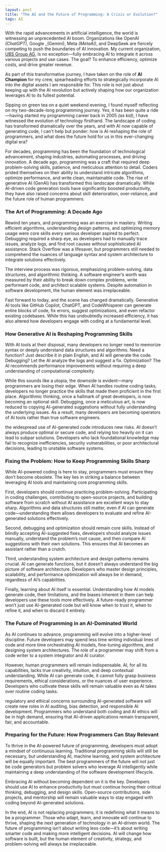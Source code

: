 ```yaml
---
layout: post
title: "The AI and the Future of Programming: A Crisis or Evolution?"
tags: AI 
---
```



With the rapid advancements in artificial intelligence, the world is witnessing an unprecedented AI boom. Organizations like OpenAI _(ChatGPT)_, Google _(Gemini), Meta _(MetaAI)_, and DeepSeek are fiercely competing to push the boundaries of AI innovation. My current organization, <a href="https://en.wikipedia.org/wiki/UBS" target="_blank" rel="noopener noreferrer">UBS Group AG</a>, is no exception—fully embracing AI to integrate it across various projects and use cases. The goal? To enhance efficiency, optimize costs, and drive greater revenue.  

As part of this transformative journey, I have taken on the role of **AI Champion** for my crew, spearheading efforts to strategically incorporate AI into the digital assets I am responsible for. This role is not just about keeping up with the AI revolution but actively shaping how our organization leverages AI to its fullest potential.  

Sipping on green tea on a quiet weekend evening, I found myself reflecting on my two-decade-long programming journey. Yes, it has been quite a ride—having started my programming career back in 2005 _(as kid)_, I have witnessed the evolution of technology firsthand. The landscape of coding has transformed dramatically over the years, and with AI now capable of generating code, I can't help but ponder: how is AI reshaping the role of programmers, and what does the future hold for us in this ever-changing digital era?  

For decades, programming has been the foundation of technological advancement, shaping industries, automating processes, and driving innovation. A decade ago, programming was a craft that required deep problem-solving skills, patience, and meticulous attention to detail. Coders prided themselves on their ability to understand intricate algorithms, optimize performance, and write clean, maintainable code. The rise of generative AI (GenAI) has transformed this landscape dramatically. While AI-driven code generation tools have significantly boosted productivity, they have also raised concerns about skill deterioration, over-reliance, and the future role of human programmers.

### The Art of Programming: A Decade Ago

Rewind ten years, and programming was an exercise in mastery. Writing efficient algorithms, understanding design patterns, and optimizing memory usage were core skills every serious developer aspired to perfect. Debugging required a sharp eye, as developers had to manually trace issues, analyze logs, and find root causes without sophisticated AI assistance. Stack Overflow was a lifesaver, but programmers still needed to comprehend the nuances of language syntax and system architecture to integrate solutions effectively.

The interview process was rigorous, emphasizing problem-solving, data structures, and algorithmic thinking. A software engineer’s worth was measured by their ability to break down complex problems, write performant code, and architect scalable systems. Despite automation in software development, the human element was irreplaceable.

Fast forward to today, and the scene has changed dramatically. Generative AI tools like GitHub Copilot, ChatGPT, and CodeWhisperer can generate entire blocks of code, fix errors, suggest optimizations, and even refactor existing codebases. While this has undoubtedly increased efficiency, it has also altered how developers engage with coding at a fundamental level.

### How Generative AI is Reshaping Programming Skills

With AI tools at their disposal, many developers no longer need to memorize syntax or deeply understand data structures and algorithms. Need a function? Just describe it in plain English, and AI will generate the code. Debugging? Let the AI analyze the logs and suggest a fix. Optimization? The AI recommends performance improvements without requiring a deep understanding of computational complexity.

While this sounds like a utopia, the downside is evident—many programmers are losing their edge. When AI handles routine coding tasks, developers no longer practice the skills that made them proficient in the first place. Algorithmic thinking, once a hallmark of great developers, is now becoming an optional skill. Debugging, once a meticulous art, is now reduced to copying AI-generated suggestions without fully understanding the underlying issues. As a result, many developers are becoming operators of AI tools rather than true software engineers.

the widespread use of AI-generated code introduces new risks. AI doesn’t always produce optimal or secure code, and relying too heavily on it can lead to subpar solutions. Developers who lack foundational knowledge may fail to recognize inefficiencies, security vulnerabilities, or poor architectural decisions, leading to unstable software systems.

### Fixing the Problem: How to Keep Programming Skills Sharp

While AI-powered coding is here to stay, programmers must ensure they don’t become obsolete. The key lies in striking a balance between leveraging AI tools and maintaining core programming skills.

First, developers should continue practicing problem-solving. Participating in coding challenges, contributing to open-source projects, and building software from scratch without AI assistance are excellent ways to stay sharp. Algorithms and data structures still matter, even if AI can generate code—understanding them allows developers to evaluate and refine AI-generated solutions effectively.

Second, debugging and optimization should remain core skills. Instead of blindly accepting AI-suggested fixes, developers should analyze issues manually, understand the problem’s root cause, and then compare AI suggestions with their own solutions. This ensures that AI becomes an assistant rather than a crutch.

Third, understanding system architecture and design patterns remains crucial. AI can generate functions, but it doesn’t always understand the big picture of software architecture. Developers who master design principles, scalability, and performance optimization will always be in demand, regardless of AI’s capabilities.

Finally, learning about AI itself is essential. Understanding how AI models generate code, their limitations, and the biases inherent in them can help developers use these tools more effectively. A future-ready programmer won’t just use AI-generated code but will know when to trust it, when to refine it, and when to discard it entirely.

### The Future of Programming in an AI-Dominated World

As AI continues to advance, programming will evolve into a higher-level discipline. Future developers may spend less time writing individual lines of code and more time orchestrating AI models, fine-tuning algorithms, and designing system architectures. The role of a programmer may shift from a code writer to a system integrator and AI curator.

However, human programmers will remain indispensable. AI, for all its capabilities, lacks true creativity, intuition, and deep contextual understanding. While AI can generate code, it cannot fully grasp business requirements, ethical considerations, or the nuances of user experience. Developers who cultivate these skills will remain valuable even as AI takes over routine coding tasks.

regulatory and ethical concerns surrounding AI-generated software will create new roles in AI auditing, bias detection, and responsible AI development. Programmers who understand both coding and AI ethics will be in high demand, ensuring that AI-driven applications remain transparent, fair, and accountable.

### Preparing for the Future: How Programmers Can Stay Relevant

To thrive in the AI-powered future of programming, developers must adopt a mindset of continuous learning. Traditional programming skills will still be necessary, but understanding AI, machine learning, and system architecture will be equally important. The best programmers of the future will not just be code generators but problem solvers who leverage AI intelligently while maintaining a deep understanding of the software development lifecycle.

Embracing AI without becoming dependent on it is the key. Developers should use AI to enhance productivity but must continue honing their critical thinking, debugging, and design skills. Open-source contributions, side projects, and mentorship will remain valuable ways to stay engaged with coding beyond AI-generated solutions.

In the end, AI is not replacing programmers; it is redefining what it means to be a programmer. Those who adapt, learn, and innovate will continue to thrive, shaping the next generation of technology in an AI-driven world. The future of programming isn’t about writing less code—it’s about writing smarter code and making more intelligent decisions. AI will change how software is built, but the human element of creativity, strategy, and problem-solving will always be irreplaceable.

